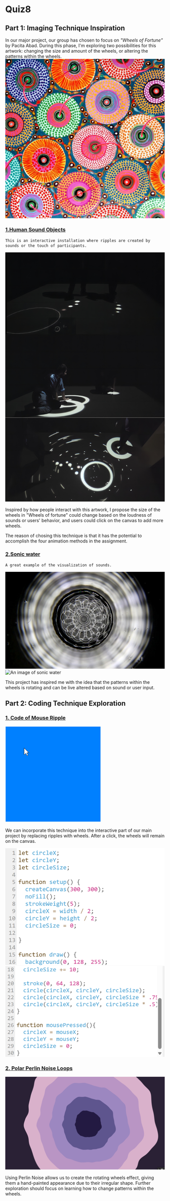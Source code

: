 # Quiz8
## **Part 1: Imaging Technique Inspiration**
In our major project, our group has chosen to focus on _"Wheels of Fortune"_ by Pacita Abad. During this phase, I'm exploring two possibilities for this artwork: changing the size and amount of the wheels, or altering the patterns within the wheels.
![An image of 'Wheels of Fortune'](assets/Pacita%20Abad%20Wheels%20of%20fortune.jpg)
### [__1.Human Sound Objects__ ](https://vimeo.com/170962832)
```
This is an interactive installation where ripples are created by sounds or the touch of participants. 
```
![An image of Human Sound Objects](assets/Human%20Sound%20Objects.png)

Inspired by how people interact with this artwork, I propose the size of the wheels in "Wheels of fortune" could change based on the loudness of sounds or users' behavior, and users could click on the canvas to add more wheels. 

The reason of chosing this technique is that it has the potential to accomplish the four animation methods in the assignment.
### [__2.Sonic water__](http://www.everydaylistening.com/articles/2013/6/22/sonic-water.html)
```
A great example of the visualization of sounds.
```
![An image of sonic water](assets/Klangbild10.jpg)
![An image of sonic water](assets/sonic%20water.png)

This project has inspired me with the idea that the patterns within the wheels is rotating and can be live altered based on sound or user input.

## **Part 2: Coding Technique Exploration**
### [1. Code of Mouse Ripple](https://happycoding.io/tutorials/p5js/input/mouse-ripple)

![An GIF](assets/mouse-ripple-1.gif)

We can incorporate this technique into the interactive part of our main project by replacing ripples with wheels. After a click, the wheels will remain on the canvas.

![Code](assets/code1.png)
![Code](assets/code2.png)

### [2. Polar Perlin Noise Loops](https://codepen.io/M0nica/pen/YzJgOGy)
![An Image of Polar Perlin Noise Loops](assets/Polar%20Perlin%20Noise%20Loops.png)

Using Perlin Noise allows us to create the rotating wheels effect, giving them a hand-painted appearance due to their irregular shape. Further exploration should focus on learning how to change patterns within the wheels.

